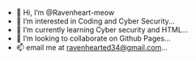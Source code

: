 - 👋 Hi, I’m @Ravenheart-meow
- 👀 I’m interested in Coding and Cyber Security...
- 🌱 I’m currently learning Cyber security and HTML...
- 💞️ I’m looking to collaborate on Github Pages...
- 📫 email me at ravenhearted34@gmail.com...

<!---
Ravenheart-meow/Ravenheart-meow is a ✨ special ✨ repository because its `README.md` (this file) appears on your GitHub profile.
You can click the Preview link to take a look at your changes.
--->
